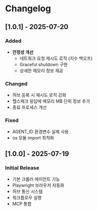 # Changelog

## [1.0.1] - 2025-07-20

### Added
- **안정성 개선**
  - 네트워크 요청 재시도 로직 (지수 백오프)
  - Graceful shutdown 구현
  - 상세한 메모리 정보 제공

### Changed
- 허브 등록 시 재시도 로직 강화
- 헬스체크 응답에 메모리 MB 단위 정보 추가
- 종료 프로세스 개선

### Fixed
- AGENT_ID 환경변수 실제 사용
- os 모듈 import 최적화

## [1.0.0] - 2025-07-19

### Initial Release
- 기본 크롤러 에이전트 기능
- Playwright 브라우저 자동화
- 허브 통신 시스템
- 워크플로우 실행
- MCP 통합